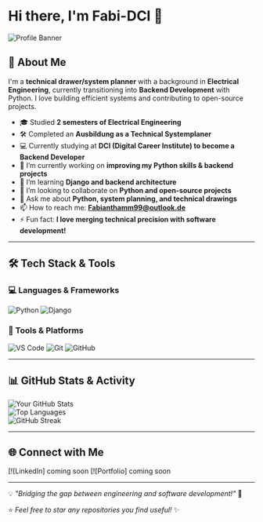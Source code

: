 # Hi there, I'm Fabi-DCI 👋

![Profile Banner](https://your-image-link.com)  

## 🚀 About Me
I'm a **technical drawer/system planner** with a background in **Electrical Engineering**, currently transitioning into **Backend Development** with Python. I love building efficient systems and contributing to open-source projects.  

- 🎓 Studied **2 semesters of Electrical Engineering**
- 🛠️ Completed an **Ausbildung as a Technical Systemplaner**
- 💻 Currently studying at **DCI (Digital Career Institute) to become a Backend Developer**
- 🔭 I’m currently working on **improving my Python skills & backend projects**
- 🌱 I’m learning **Django and backend architecture**
- 👯 I’m looking to collaborate on **Python and open-source projects**
- 💬 Ask me about **Python, system planning, and technical drawings**
- 📫 How to reach me: **Fabianthamm99@outlook.de**
- ⚡ Fun fact: **I love merging technical precision with software development!**

---

## 🛠️ Tech Stack & Tools

### 💻 Languages & Frameworks
![Python](https://img.shields.io/badge/-Python-3776AB?style=flat&logo=python&logoColor=white) 
![Django](https://img.shields.io/badge/-Django-092E20?style=flat&logo=django&logoColor=white)

### 🔧 Tools & Platforms
![VS Code](https://img.shields.io/badge/-VSCode-007ACC?style=flat&logo=visual-studio-code&logoColor=white)
![Git](https://img.shields.io/badge/-Git-F05032?style=flat&logo=git&logoColor=white)
![GitHub](https://img.shields.io/badge/-GitHub-181717?style=flat&logo=github&logoColor=white)

---

## 📊 GitHub Stats & Activity
![Your GitHub Stats](https://github-readme-stats.vercel.app/api?username=Fabi-DCI&show_icons=true&theme=radical)  
![Top Languages](https://github-readme-stats.vercel.app/api/top-langs/?username=Fabi-DCI&layout=compact&theme=radical)  
![GitHub Streak](https://github-readme-streak-stats.herokuapp.com/?user=Fabi-DCI&theme=radical)  

---

## 🌐 Connect with Me
[![LinkedIn] coming soon 
[![Portfolio] coming soon

---

💡 *"Bridging the gap between engineering and software development!"* 🚀

⭐️ *Feel free to star any repositories you find useful!* ✨
